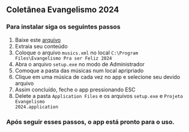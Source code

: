 ## Coletânea Evangelismo 2024
### Para instalar siga os seguintes passos
1. Baixe este [arquivo]()
2. Extraia seu conteúdo
3. Coloque o arquivo <code>musics.xml</code> no local <code>C:\Program Files\Evangelismo Pra ser Feliz 2024</code>
4. Abra o arquivo <code>setup.exe</code> no modo de Administrador
5. Comoque a pasta das músicas num local apripriado
6. Clique em uma música de cada vez no app e selecione seu devido arquivo
7. Assim concluído, feche o app pressionando ESC
8. Delete a pasta <code>Application Files</code> e os arquivos <code>setup.exe</code> e <code>Projeto Evangelismo 2024.application</code>

### Após seguir esses passos, o app está pronto para o uso.
